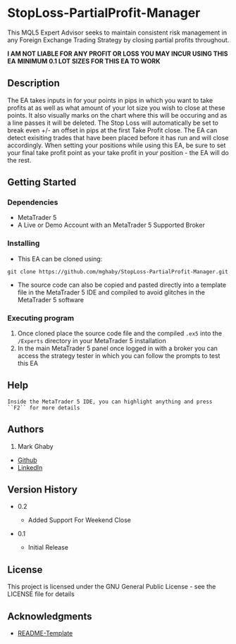 # StopLoss-PartialProfit-Manager

This MQL5 Expert Advisor seeks to maintain consistent risk management in any Foreign Exchange Trading Strategy by closing partial profits throughout.

**I AM NOT LIABLE FOR ANY PROFIT OR LOSS YOU MAY INCUR USING THIS EA**
**MINIMUM 0.1 LOT SIZES FOR THIS EA TO WORK**

## Description

The EA takes inputs in for your points in pips in which you want to take profits at as well as what amount of your lot size you wish to close at these points. It also visually marks on the chart where this will be occuring and as a line passes it will be deleted. The Stop Loss will automatically be set to break even  +/- an offset in pips at the first Take Profit close. The EA can detect exisiting trades that have been placed before it has run and will close accordingly. When setting your positions while using this EA, be sure to set your final take profit point as your take profit in your position - the EA will do the rest.


## Getting Started

### Dependencies

* MetaTrader 5
* A Live or Demo Account with an MetaTrader 5 Supported Broker

### Installing

* This EA can be cloned using:
```
git clone https://github.com/mghaby/StopLoss-PartialProfit-Manager.git
```
* The source code can also be copied and pasted directly into a template file in the MetaTrader 5 IDE and compiled to avoid glitches in the MetaTrader 5 software

### Executing program

1. Once cloned place the source code file and the compiled `.ex5` into the `/Experts` directory in your MetaTrader 5 installation
2. In the main MetaTrader 5 panel once logged in with a broker you can access the strategy tester in which you can follow the prompts to test this EA

## Help

`Inside the MetaTrader 5 IDE, you can highlight anything and press ``F2`` for more details`

## Authors

1. Mark Ghaby
  * [Github](https://github.com/mghaby)
  * [LinkedIn](https://www.linkedin.com/in/mghaby/)

## Version History

* 0.2
    * Added Support For Weekend Close

* 0.1
    * Initial Release


## License

This project is licensed under the GNU General Public License - see the LICENSE file for details

## Acknowledgments

* [README-Template](https://gist.github.com/DomPizzie/7a5ff55ffa9081f2de27c315f5018afc)
